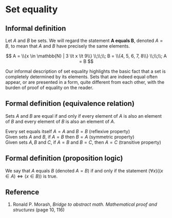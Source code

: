 # Set equality

## Informal definition

Let $A$ and $B$ be sets. We will regard the statement **A equals B**, denoted $A = B$, to mean that $A$ and $B$ have precisely the same elements.

$$
A = \\{x \in \mathbb{N} | 3 \lt x \lt 9\\}
\\;\\;\\;
B = \\{4, 5, 6, 7, 8\\}
\\;\\;\\;
A = B
$$

Our informal description of set equality highlights the basic fact that a set is completely determined by its elements. Sets that are indeed equal often appear, or are presented in a form, quite different from each other, with the burden of proof of equality on the reader.

## Formal definition (equivalence relation)

Sets $A$ and $B$ are equal if and only if every element of $A$ is also an element of $B$ and every element of $B$ is also an element of $A$.

Every set equals itself $A = A$ and $B = B$ (reflexive property)  
Given sets $A$ and $B$, if $A = B$ then $B = A$ (symmetric property)  
Given sets $A, B \text{ and } C$, if $A = B$ and $B = C$, then $A = C$ (transitive property)  

## Formal definition (proposition logic)

We say that $A$ equals $B$ (denoted $A = B$) if and only if the statement $(\forall x)((x \in A) \iff (x \in B))$ is true.

## Reference

1. Ronald P. Morash, *Bridge to abstract math. Mathematical proof and structures* (page 10, 116)
